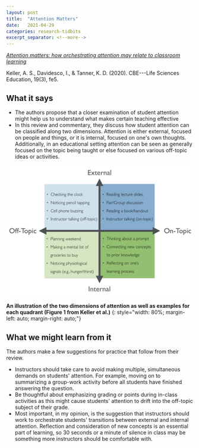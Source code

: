 ```yaml
---
layout: post
title:  "Attention Matters"
date:   2021-04-29
categories: research-tidbits
excerpt_separator: <!--more-->
---
```

*[Attention matters: how orchestrating attention may relate to classroom learning][doi]*

<!--more-->
Keller, A. S., Davidesco, I., & Tanner, K. D. (2020). CBE---Life Sciences Education, 19(3), fe5.

## What it says
- The authors propose that a closer examination of student attention might help us to understand what makes certain teaching effective
- In this review and commentary, they discuss how student attention can be classified along two dimensions. Attention is either external, focused on people and things, or it is internal, focused on one's own thoughts. Additionally, in an educational setting attention can be seen as generally focused on the topic being taught or else focused on various off-topic ideas or activities.

![Dimensions of student attention](/assets/Keller-fig-1.png)

**An illustration of the two dimensions of attention as well as examples for each quadrant (Figure 1 from Keller et al.)**
{: style="width: 80%; margin-left: auto; margin-right: auto;"}

## What we might learn from it
The authors make a few suggestions for practice that follow from their review.
- Instructors should take care to avoid making multiple, simultaneous demands on students' attention. For example, moving on to summarizing a group-work activity before all students have finished answering the question.
- Be thoughtful about emphasizing grading or points during in-class activities as this might cause students' attention to drift into the off-topic subject of their grade.
- Most important, in my opinion, is the suggestion that instructors should work to orchestrate students' transitions between external and internal attention. Reflection and consideration of new concepts is an essential part of learning, so 30 seconds or a minute of silence in class may be something more instructors should be comfortable with.


[doi]: https://doi.org/10.1187/cbe.20-05-0106
